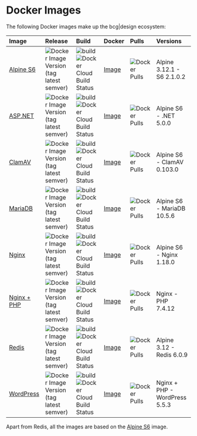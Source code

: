 # Docker Images

The following Docker images make up the bcg|design ecosystem:

Image | Release | Build | Docker | Pulls | Versions
:--- | :--- | :--- | :--- | :--- | :---
[Alpine S6](https://github.com/bencgreen/docker-alpine-s6) | ![Docker Image Version (tag latest semver)](https://img.shields.io/docker/v/bcgdesign/alpine-s6/latest) | ![build](https://github.com/bencgreen/docker-alpine-s6/workflows/build/badge.svg) ![Docker Cloud Build Status](https://img.shields.io/docker/cloud/build/bcgdesign/alpine-s6) | [Image](https://hub.docker.com/r/bcgdesign/alpine-s6) | ![Docker Pulls](https://img.shields.io/docker/pulls/bcgdesign/alpine-s6) | Alpine 3.12.1 - S6 2.1.0.2
[ASP.NET](https://github.com/bencgreen/docker-aspnet) | ![Docker Image Version (tag latest semver)](https://img.shields.io/docker/v/bcgdesign/aspnet/latest) | ![build](https://github.com/bencgreen/docker-aspnet/workflows/build/badge.svg) ![Docker Cloud Build Status](https://img.shields.io/docker/cloud/build/bcgdesign/aspnet) | [Image](https://hub.docker.com/r/bcgdesign/aspnet) | ![Docker Pulls](https://img.shields.io/docker/pulls/bcgdesign/aspnet) | Alpine S6 - .NET 5.0.0
[ClamAV](https://github.com/bencgreen/docker-clamav) | ![Docker Image Version (tag latest semver)](https://img.shields.io/docker/v/bcgdesign/clamav/latest) | ![build](https://github.com/bencgreen/docker-clamav/workflows/build/badge.svg) ![Docker Cloud Build Status](https://img.shields.io/docker/cloud/build/bcgdesign/clamav) | [Image](https://hub.docker.com/r/bcgdesign/clamav) | ![Docker Pulls](https://img.shields.io/docker/pulls/bcgdesign/clamav) | Alpine S6 - ClamAV 0.103.0
[MariaDB](https://github.com/bencgreen/docker-mariadb) | ![Docker Image Version (tag latest semver)](https://img.shields.io/docker/v/bcgdesign/mariadb/latest) | ![build](https://github.com/bencgreen/docker-mariadb/workflows/build/badge.svg) ![Docker Cloud Build Status](https://img.shields.io/docker/cloud/build/bcgdesign/mariadb) | [Image](https://hub.docker.com/r/bcgdesign/mariadb) | ![Docker Pulls](https://img.shields.io/docker/pulls/bcgdesign/mariadb) | Alpine S6 - MariaDB 10.5.6
[Nginx](https://github.com/bencgreen/docker-nginx) | ![Docker Image Version (tag latest semver)](https://img.shields.io/docker/v/bcgdesign/nginx/latest) | ![build](https://github.com/bencgreen/docker-nginx/workflows/build/badge.svg) ![Docker Cloud Build Status](https://img.shields.io/docker/cloud/build/bcgdesign/nginx) | [Image](https://hub.docker.com/r/bcgdesign/nginx) | ![Docker Pulls](https://img.shields.io/docker/pulls/bcgdesign/nginx) | Alpine S6 - Nginx 1.18.0
[Nginx + PHP](https://github.com/bencgreen/docker-nginx-php) | ![Docker Image Version (tag latest semver)](https://img.shields.io/docker/v/bcgdesign/nginx-php/latest) | ![build](https://github.com/bencgreen/docker-nginx-php/workflows/build/badge.svg) ![Docker Cloud Build Status](https://img.shields.io/docker/cloud/build/bcgdesign/nginx-php) | [Image](https://hub.docker.com/r/bcgdesign/nginx-php) | ![Docker Pulls](https://img.shields.io/docker/pulls/bcgdesign/nginx-php) | Nginx - PHP 7.4.12
[Redis](https://github.com/bencgreen/docker-redis) | ![Docker Image Version (tag latest semver)](https://img.shields.io/docker/v/bcgdesign/redis/latest) | ![build](https://github.com/bencgreen/docker-redis/workflows/build/badge.svg) ![Docker Cloud Build Status](https://img.shields.io/docker/cloud/build/bcgdesign/redis) | [Image](https://hub.docker.com/r/bcgdesign/redis) | ![Docker Pulls](https://img.shields.io/docker/pulls/bcgdesign/redis) | Alpine 3.12 - Redis 6.0.9
[WordPress](https://github.com/bencgreen/docker-wordpress) | ![Docker Image Version (tag latest semver)](https://img.shields.io/docker/v/bcgdesign/wordpress/latest) | ![build](https://github.com/bencgreen/docker-wordpress/workflows/build/badge.svg) ![Docker Cloud Build Status](https://img.shields.io/docker/cloud/build/bcgdesign/wordpress) | [Image](https://hub.docker.com/r/bcgdesign/wordpress) | ![Docker Pulls](https://img.shields.io/docker/pulls/bcgdesign/wordpress) | Nginx + PHP - WordPress 5.5.3

Apart from Redis, all the images are based on the [Alpine S6](https://github.com/bencgreen/docker-alpine-s6) image.
